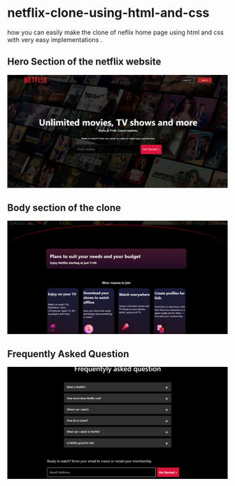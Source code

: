 # netflix-clone-using-html-and-css
how you can easily make the clone of neflix home page using html and css with very easy implementations .

## Hero Section of the netflix website

<img src ="https://github.com/RakeshSingh05/netflix-clone-using-html-and-css/blob/main/Netflix/images/Screenshot%202025-07-15%20101600.png" alt = "Hero Section">

## Body section of the clone 

<img src = "https://github.com/RakeshSingh05/netflix-clone-using-html-and-css/blob/main/Netflix/images/Screenshot%202025-07-15%20101642.png" alt = "Body of the clone ">

## Frequently Asked Question 

<img src ="https://github.com/RakeshSingh05/netflix-clone-using-html-and-css/blob/main/Netflix/images/Screenshot%202025-07-15%20101704.png" alt ="Frequently asked question section">
